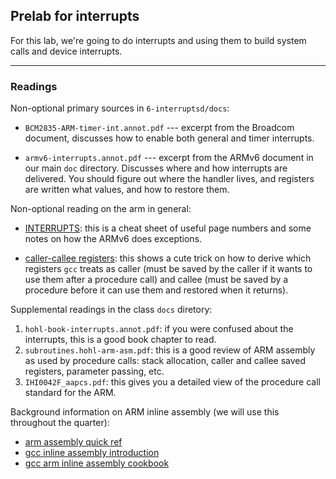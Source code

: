 ## Prelab for interrupts

For this lab, we're going to do interrupts and using them to build system
calls and device interrupts.

---------------------------------------------------------------------------
### Readings

Non-optional primary sources in `6-interruptsd/docs`:

  - `BCM2835-ARM-timer-int.annot.pdf` --- excerpt from the Broadcom document,
     discusses how to enable both general and timer interrupts.

   - `armv6-interrupts.annot.pdf` ---  excerpt from the ARMv6 document in 
     our main `doc` directory.  Discusses where and how interrupts are delivered.
     You should figure out where the handler lives, and registers are written
     what values, and how to restore them.

Non-optional reading on the arm in general:

  - [INTERRUPTS](../../notes/interrupts/INTERRUPTS-CHEAT-SHEET.md): this is a cheat sheet of useful page
    numbers and some notes on how the ARMv6 does exceptions.

  - [caller-callee registers](../../notes/caller-callee/README.md):
    this shows a cute trick on how to derive which registers `gcc` treats
    as caller (must be saved by the caller if it wants to use them after
    a procedure call) and callee (must be saved by a procedure before
    it can use them and restored when it returns).

Supplemental readings in the class `docs` diretory:

  1. `hohl-book-interrupts.annot.pdf`: if you were confused
     about the interrupts, this is a good book chapter to read.
  2. `subroutines.hohl-arm-asm.pdf`: this is a good review
     of ARM assembly as used by procedure calls: stack allocation,
     caller and callee saved registers, parameter passing, etc.
  3. `IHI0042F_aapcs.pdf`: this gives you a detailed view
     of the procedure call standard for the ARM.

Background information on ARM inline assembly (we will use this throughout
the quarter):

  - [arm assembly quick ref](../../docs/arm-asm-quick-ref.pdf)
  - [gcc inline assembly introduction](http://199.104.150.52/computers/gcc_inline.html)
  - [gcc arm inline assembly cookbook](../../docs/ARM-GCC-Inline-Assembler-Cookbook.pdf)
